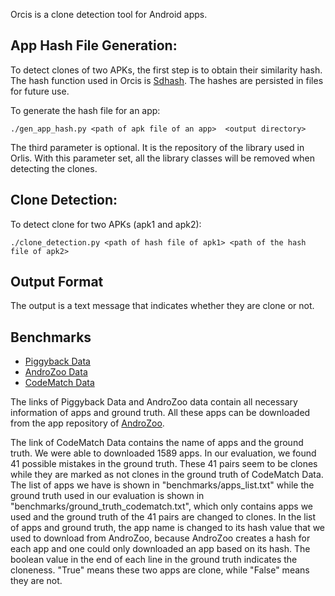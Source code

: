 Orcis is a clone detection tool for Android apps.

## App Hash File Generation:
To detect clones of two APKs, the first step is to obtain their similarity hash.
The hash function used in Orcis is [Sdhash](https://github.com/sptonkin/fuzzyhashlib).
The hashes are persisted in files for future use.

To generate the hash file for an app:

```
./gen_app_hash.py <path of apk file of an app>  <output directory>
```

The third parameter is optional. It is the repository of the library used in Orlis. With this 
parameter set, all the library classes will be removed when detecting the clones. 

## Clone Detection:
To detect clone for two APKs (apk1 and apk2):

```
./clone_detection.py <path of hash file of apk1> <path of the hash file of apk2>
```

## Output Format 
The output is a text message that indicates whether they are clone or not.


## Benchmarks
* [Piggyback Data](https://github.com/serval-snt-uni-lu/Piggybacking)
* [AndroZoo Data](https://androzoo.uni.lu/repackaging)
* [CodeMatch Data](http://www.st.informatik.tu-darmstadt.de/artifacts/codematch/)

The links of Piggyback Data and AndroZoo data contain all necessary
information of apps and ground truth. All these apps can be downloaded from the app
repository of [AndroZoo](https://androzoo.uni.lu/).

The link of CodeMatch Data contains the name of apps and the ground truth.
We were able to downloaded 1589 apps. In our evaluation, we found 41 possible
mistakes in the ground truth. These 41 pairs seem to be clones while they are marked
as not clones in the ground truth of CodeMatch Data. The list of apps we have is shown in
"benchmarks/apps_list.txt" while the ground truth used in our evaluation is shown
in "benchmarks/ground_truth_codematch.txt", which only contains apps we used and
the ground truth of the 41 pairs are changed to clones. In the list of apps and ground
truth, the app name is changed to its hash value that we used to download from AndroZoo,
because AndroZoo creates a hash for each app and one could only downloaded an app based on
its hash. The boolean value in the end of each line in the ground truth
indicates the cloneness. "True" means these two apps are clone, while "False"
means they are not.
